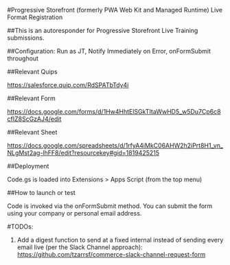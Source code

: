 #Progressive Storefront (formerly PWA Web Kit and Managed Runtime) Live Format Registration

##This is an autoresponder for Progressive Storefront Live Training submissions.

##Configuration: Run as JT, Notify Immediately on Error, onFormSubmit throughout

##Relevant Quips

https://salesforce.quip.com/RdSPATbTdy4i

##Relevant Form

https://docs.google.com/forms/d/1Hw4HhtElSGkTItaWwHD5_w5Du7Cp6c8cfIZ8ScGzAJ4/edit

##Relevant Sheet

https://docs.google.com/spreadsheets/d/1rfyA4iMkC06AHW2h2iPrt8H1_vn_NLgMst2ag-lhFF8/edit?resourcekey#gid=1819425215

##Deployment

Code.gs is loaded into Extensions > Apps Script (from the top menu)

##How to launch or test

Code is invoked via the onFormSubmit method. You can submit the form using your company or personal email address.

#TODOs:

1. Add a digest function to send at a fixed internal instead of sending every email live (per the Slack Channel approach): https://github.com/tzarrsf/commerce-slack-channel-request-form
